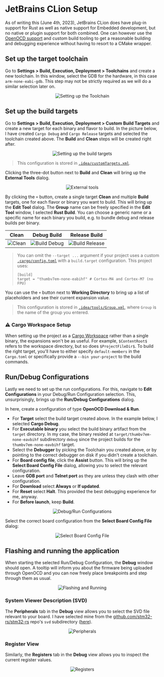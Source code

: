 # JetBrains CLion Setup

As of writing this (June 4th, 2023), JetBrains CLion does have plug-in support for Rust
as well as native support for Embedded development, but no native or plugin support for both combined.
One can however use the [OpenOCD support](https://www.jetbrains.com/help/clion/openocd-support.html)
and custom build tooling to get a reasonable building and debugging experience without
having to resort to a CMake wrapper.

## Set up the target toolchain

Go to **Settings > Build, Execution, Deployment > Toolchains** and create a new
toolchain. In this window, select the GDB for the hardware, in this case
`arm-none-eabi-gdb`. This step may not be strictly required as we will do a similar
selection later on.

<div align="center">
  <img src="clion/01-toolchains.png" alt="Setting up the Toolchain"/>
</div>

## Set up the build targets

Go to **Settings > Build, Execution, Deployment > Custom Build Targets** and create a new
target for each binary and flavor to build. In the picture below, I have created
`Cargo Debug` and `Cargo Release` targets and selected the toolchain created above.
The **Build** and **Clean** steps will be created right after.

<div align="center">
  <img src="clion/02-custom-build-targets.png" alt="Setting up the build targets"/>
</div>

> This configuration is stored in [`.idea/customTargets.xml`].

Clicking the three-dot button next to **Build** and **Clean** will bring up the
**External Tools** dialog.

<div align="center">
  <img src="clion/02-01-external-tools.png" alt="External tools"/>
</div>

By clicking the `+` button, create a single target **Clean** and multiple **Build**
targets, one for each flavor or binary you want to build. This will bring up the **Edit Tool**
dialog. The **Group** name can be freely specified in the **Edit Tool** window, I selected
**Rust Build**. You can choose a generic name or a specific name for each binary you build,
e.g. to bundle debug and release builds per binary.

| Clean                                     | Debug Build                                     | Release Build                                       |
|-------------------------------------------|-------------------------------------------------|-----------------------------------------------------|
| ![Clean](clion/02-02-edit-tool-clean.png) | ![Build Debug](clion/02-02-edit-tool-debug.png) | ![Build Release](clion/02-02-edit-tool-release.png) |

> You can omit the `--target ...` argument if your project uses a custom 
> [`.cargo/config.toml`](../.cargo/config.toml) with a `build.target` configuration.
> This project uses:
> 
> ```
> [build]
> target = "thumbv7em-none-eabihf" # Cortex-M4 and Cortex-M7 (no FPU)
> ```

You can use the `+` button next to **Working Directory** to bring up a list of placeholders and
see their current expansion value.

> This configuration is stored in [`.idea/tools/Group.xml`], where `Group` is the name of the group you entered.

[`.idea/customTargets.xml`]: ../.idea/customTargets.xml
[`.idea/tools/Group.xml`]: ../.idea/tools/Rust%20Build.xml

### ⚠️️️ Cargo Workspace Setup

When setting up the project as a [Cargo Workspace](https://doc.rust-lang.org/book/ch14-03-cargo-workspaces.html)
rather than a single binary, the expansions won't be as useful. For example, `$ContentRoot$` refers to
the workspace directory, but so does `$ProjectFileDir$`. To build the right target, you'll have to either
specify `default-members` in the `Cargo.toml` or specifically provide a `--bin your-project` to the build commands.

## Run/Debug Configurations

Lastly we need to set up the run configurations. For this, navigate to **Edit Configurations** in your
Debug/Run Configuration selection. This, unsurprisingly, brings up the **Run/Debug Configurations** dialog.

In here, create a configuration of type **OpenOCD Download & Run**.

- For **Target** select the build target created above. In the example below, I selected **Cargo Debug**.
- For **Executable binary** you select the build binary artifact from the `target` directory. In my case,
  the binary resided at `target/thumbv7em-none-eavbihf` subdirectory `debug` since the project builds for
  the `thumbv7em-none-eavbihf` target.
- Select the **Debugger** by picking the Toolchain you created above, or by pointing to the correct
  debugger on disk if you didn't create a toolchain.
- For **Board config file**, click the **Assist** button. This will bring up the **Select Board Config File** dialog,
  allowing you to select the relevant configuration.
- Leave **GDB port** and **Telnet port** as they are unless they clash with other configuration.
- For **Download** select **Always** or **If updated**.
- For **Reset** select **Halt**. This provided the best debugging experience for me, anyway.
- For **Before launch**, keep **Build**.

<div align="center">
  <img src="clion/03-run-configuration.png" alt="Debug/Run Configurations"/>
</div>

Select the correct board configuration from the **Select Board Config File** dialog:

<div align="center">
  <img src="clion/03-01-board-config-assist.png" alt="Select Board Config File"/>
</div>

## Flashing and running the application

When starting the selected Run/Debug Configuration, the **Debug** window should open.
A tooltip will inform you about the firmware being uploaded through OpenOCD and you can
now freely place breakpoints and step through them as usual.

<div align="center">
  <img src="clion/04-flash-and-run.png" alt="Flashing and Running"/>
</div>

### System Viewer Description (SVD)

The **Peripherals** tab in the **Debug** view allows you to select the SVD file relevant
to your board. I have selected mine from the [github.com/stm32-rs/stm32-rs](https://github.com/stm32-rs/stm32-rs)
repo's `svd` subdirectory ([here](https://github.com/stm32-rs/stm32-rs/tree/e9edcdcfebb73ac81a972c4a00b755d026fff621/svd/vendor)).

<div align="center">
  <img src="clion/04-peripherals.png" alt="Peripherals"/>
</div>

### Register View

Similarly, the **Registers** tab in the **Debug** view allows you to inspect the current register
values.

<div align="center">
  <img src="clion/04-registers.png" alt="Registers"/>
</div>
